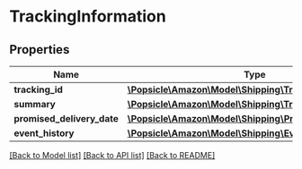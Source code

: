 # TrackingInformation

## Properties
Name | Type | Description | Notes
------------ | ------------- | ------------- | -------------
**tracking_id** | [**\Popsicle\Amazon\Model\Shipping\TrackingId**](TrackingId.md) |  | 
**summary** | [**\Popsicle\Amazon\Model\Shipping\TrackingSummary**](TrackingSummary.md) |  | 
**promised_delivery_date** | [**\Popsicle\Amazon\Model\Shipping\PromisedDeliveryDate**](PromisedDeliveryDate.md) |  | 
**event_history** | [**\Popsicle\Amazon\Model\Shipping\EventList**](EventList.md) |  | 

[[Back to Model list]](../../README.md#documentation-for-models) [[Back to API list]](../../README.md#documentation-for-api-endpoints) [[Back to README]](../../README.md)

